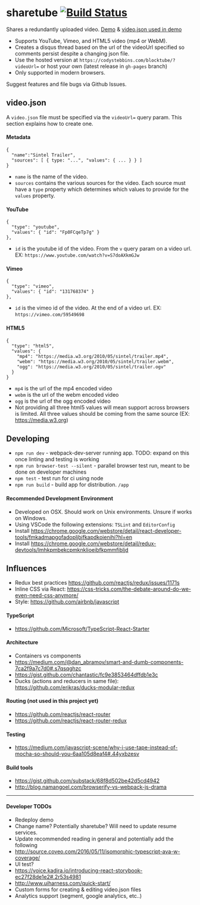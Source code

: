 # sharetube [![Build Status](https://travis-ci.org/codystebbins/blocktube.svg?branch=master)](https://travis-ci.org/codystebbins/blocktube)

Shares a redundantly uploaded video. [Demo](https://codystebbins.com/blocktube/?videoUrl=https://gist.githubusercontent.com/codystebbins/0f02004fd00caa230c843d944145f1c6/raw/4f6843aec0bf845740c515c59153e00ba8bf08a5/video.json) & [video.json used in demo](https://gist.github.com/codystebbins/0f02004fd00caa230c843d944145f1c6)

* Supports YouTube, Vimeo, and HTML5 video (mp4 or WebM).
* Creates a disqus thread based on the url of the videoUrl specified so comments persist despite a changing json file.
* Use the hosted version at `https://codystebbins.com/blocktube/?videoUrl=` or host your own (latest release in `gh-pages` branch)
* Only supported in modern browsers.

Suggest features and file bugs via Github Issues.

## video.json

A `video.json` file must be specified via the `videoUrl=` query param. This section explains how to create one.

#### Metadata
```
{
  "name":"Sintel Trailer",
  "sources": [ { type: "...", "values": { ... } } ]
}
```
* `name` is the name of the video.
* `sources` contains the various sources for the video. Each source must have a `type` property which determines which values to provide for the `values` property.

#### YouTube
```
{
  "type": "youtube",
  "values": { "id": "Fp0FCqeTp7g" }
},
```
* `id` is the youtube id of the video. From the `v` query param on a video url. EX: `https://www.youtube.com/watch?v=S7doAXkmGJw`

#### Vimeo
```
{
  "type": "vimeo",
  "values": { "id": "131768374" }
},
```
* `id` is the vimeo id of the video. At the end of a video url. EX: `https://vimeo.com/59549698`

#### HTML5
```
{
  "type": "html5",
  "values": {
    "mp4": "https://media.w3.org/2010/05/sintel/trailer.mp4",
    "webm": "https://media.w3.org/2010/05/sintel/trailer.webm",
    "ogg": "https://media.w3.org/2010/05/sintel/trailer.ogv"
  }
}
```
* `mp4` is the url of the mp4 encoded video
* `webm` is the url of the webm encoded video
* `ogg` is the url of the ogg encoded video
* Not providing all three html5 values will mean support across browsers is limited. All three values should be coming from the same source (EX: https://media.w3.org) 

## Developing
* `npm run dev` - webpack-dev-server running app. TODO: expand on this once linting and testing is working
* `npm run browser-test --silent` - parallel browser test run, meant to be done on developer machines
* `npm test` - test run for ci using node
* `npm run build` - build app for distribution. `/app`

#### Recommended Development Environment
* Developed on OSX. Should work on Unix environments. Unsure if works on Windows.
* Using VSCode the following extensions: `TSLint` and `EditorConfig`
* Install https://chrome.google.com/webstore/detail/react-developer-tools/fmkadmapgofadopljbjfkapdkoienihi?hl=en
* Install https://chrome.google.com/webstore/detail/redux-devtools/lmhkpmbekcpmknklioeibfkpmmfibljd

## Influences
* Redux best practices https://github.com/reactjs/redux/issues/1171s
* Inline CSS via React: https://css-tricks.com/the-debate-around-do-we-even-need-css-anymore/
* Style: https://github.com/airbnb/javascript

#### TypeScript
* https://github.com/Microsoft/TypeScript-React-Starter

#### Architecture
* Containers vs components
 * https://medium.com/@dan_abramov/smart-and-dumb-components-7ca2f9a7c7d0#.s7qsqghzc
 * https://gist.github.com/chantastic/fc9e3853464dffdb1e3c
* Ducks (actions and reducers in same file): https://github.com/erikras/ducks-modular-redux

#### Routing (not used in this project yet)
* https://github.com/reactjs/react-router
* https://github.com/reactjs/react-router-redux

#### Testing
* https://medium.com/javascript-scene/why-i-use-tape-instead-of-mocha-so-should-you-6aa105d8eaf4#.44yxbzesv

#### Build tools
* https://gist.github.com/substack/68f8d502be42d5cd4942
* http://blog.namangoel.com/browserify-vs-webpack-js-drama

----------------

#### Developer TODOs
* Redeploy demo
* Change name? Potentially sharetube? Will need to update resume services.
* Update recommended reading in general and potentially add the following
 * http://source.coveo.com/2016/05/11/isomorphic-typescript-ava-w-coverage/
* UI test?
 * https://voice.kadira.io/introducing-react-storybook-ec27f28de1e2#.2r53s4981
 * http://www.uiharness.com/quick-start/
* Custom forms for creating & editing video.json files
* Analytics support (segment, google analytics, etc..)
